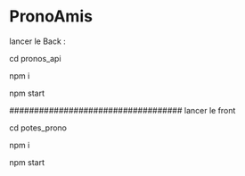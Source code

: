 # PronoAmis

lancer le Back :

cd pronos_api

npm i

npm start

###################################
lancer le front 

cd potes_prono

npm i

npm start
